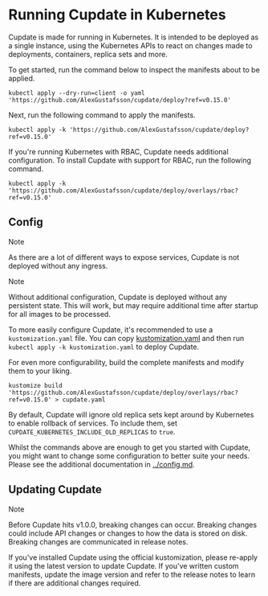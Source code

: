 # Running Cupdate in Kubernetes

Cupdate is made for running in Kubernetes. It is intended to be deployed as a
single instance, using the Kubernetes APIs to react on changes made to
deployments, containers, replica sets and more.

To get started, run the command below to inspect the manifests about to be
applied.

```shell
kubectl apply --dry-run=client -o yaml 'https://github.com/AlexGustafsson/cupdate/deploy?ref=v0.15.0'
```

Next, run the following command to apply the manifests.

```shell
kubectl apply -k 'https://github.com/AlexGustafsson/cupdate/deploy?ref=v0.15.0'
```

If you're running Kubernetes with RBAC, Cupdate needs additional configuration.
To install Cupdate with support for RBAC, run the following command.

```shell
kubectl apply -k 'https://github.com/AlexGustafsson/cupdate/deploy/overlays/rbac?ref=v0.15.0'
```

## Config

> [!NOTE]
> As there are a lot of different ways to expose services, Cupdate is not
> deployed without any ingress.

> [!NOTE]
> Without additional configuration, Cupdate is deployed without any persistent
> state. This will work, but may require additional time after startup for all
> images to be processed.

To more easily configure Cupdate, it's recommended to use a
`kustomization.yaml` file. You can copy [kustomization.yaml](kustomization.yaml)
and then run `kubectl apply -k kustomization.yaml` to deploy Cupdate.

For even more configurability, build the complete manifests and modify them to
your liking.

```shell
kustomize build 'https://github.com/AlexGustafsson/cupdate/deploy/overlays/rbac?ref=v0.15.0' > cupdate.yaml
```

By default, Cupdate will ignore old replica sets kept around by Kubernetes to
enable rollback of services. To include them, set
`CUPDATE_KUBERNETES_INCLUDE_OLD_REPLICAS` to `true`.

Whilst the commands above are enough to get you started with Cupdate, you might
want to change some configuration to better suite your needs. Please see the
additional documentation in [../config.md](../config.md).

## Updating Cupdate

> [!NOTE]
> Before Cupdate hits v1.0.0, breaking changes can occur. Breaking changes could
> include API changes or changes to how the data is stored on disk. Breaking
> changes are communicated in release notes.

If you've installed Cupdate using the official kustomization, please re-apply it
using the latest version to update Cupdate. If you've written custom manifests,
update the image version and refer to the release notes to learn if there are
additional changes required.
